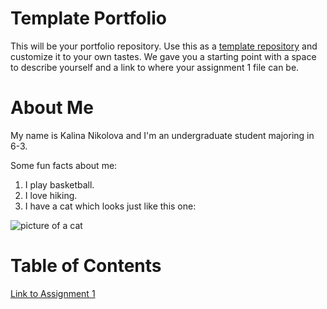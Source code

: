 # Template Portfolio
This will be your portfolio repository. Use this as a [template repository](https://docs.github.com/en/repositories/creating-and-managing-repositories/creating-a-template-repository) and customize it to your own tastes. We gave you a starting point with a space to describe yourself and a link to where your assignment 1 file can be.

# About Me
My name is Kalina Nikolova and I'm an undergraduate student majoring in 6-3.

Some fun facts about me:
1. I play basketball.
2. I love hiking.
3. I have a cat which looks just like this one:

![picture of a cat](https://t4.ftcdn.net/jpg/00/90/18/17/240_F_90181713_PY0rXBejsiPeuwB20cjNAx9WPXK0AwgQ.jpg)


# Table of Contents
[Link to Assignment 1](assignments/assignment1.md)
